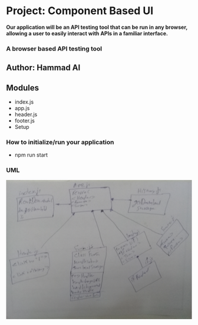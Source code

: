 # Project: Component Based UI

**Our application will be an API testing tool that can be run in any browser, allowing a user to easily interact with APIs in a familiar interface.**

### A browser based API testing tool

## Author: Hammad Al


## Modules
* index.js
* app.js
* header.js
* footer.js
* Setup



### How to initialize/run your application
* npm run start

### UML
![image](./assets/composition.jpg)
